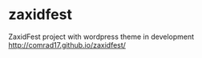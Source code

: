 # zaxidfest
ZaxidFest project with wordpress theme in development
http://comrad17.github.io/zaxidfest/
